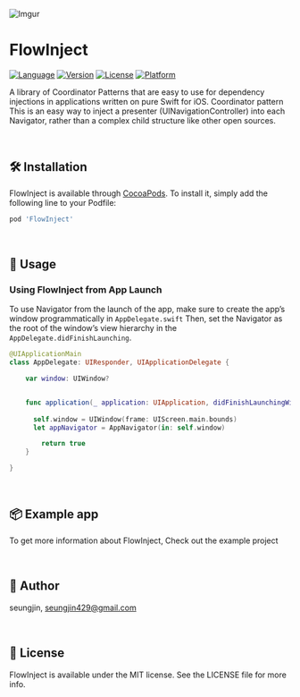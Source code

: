
![Imgur](https://i.imgur.com/BMK01oH.png)


# FlowInject

[![Language](https://img.shields.io/badge/swift-3.0--5.0-yellow)](https://cocoapods.org/pods/FlowInject)
[![Version](https://img.shields.io/cocoapods/v/FlowInject.svg?style=flat)](https://cocoapods.org/pods/FlowInject)
[![License](https://img.shields.io/badge/license-MIT-blueviolet)](https://cocoapods.org/pods/FlowInject)
[![Platform](https://img.shields.io/cocoapods/p/FlowInject.svg?style=flat)](https://cocoapods.org/pods/FlowInject)


A library of Coordinator Patterns that are easy to use for dependency injections in applications written on pure Swift for iOS.
Coordinator pattern This is an easy way to inject a presenter (UINavigationController) into each Navigator, rather than a complex child structure like other open sources.

</br>

## 🛠 Installation

FlowInject is available through [CocoaPods](https://cocoapods.org/pods/FlowInject). To install
it, simply add the following line to your Podfile:

```ruby
pod 'FlowInject'
```

</br>

## 🚢 Usage

### Using FlowInject from App Launch
To use Navigator from the launch of the app, make sure to create the app’s window programmatically in `AppDelegate.swift`
Then, set the Navigator as the root of the window’s view hierarchy in the `AppDelegate.didFinishLaunching`.
```swift
@UIApplicationMain
class AppDelegate: UIResponder, UIApplicationDelegate {

    var window: UIWindow?


    func application(_ application: UIApplication, didFinishLaunchingWithOptions launchOptions: [UIApplicationLaunchOptionsKey: Any]?) -> Bool {
      
      self.window = UIWindow(frame: UIScreen.main.bounds)
      let appNavigator = AppNavigator(in: self.window)

        return true
    }

}
```




</br>

## 📦 Example app
To get more information about FlowInject, Check out the example project

</br>

## 👤 Author
seungjin, seungjin429@gmail.com

</br>

## 📄 License

FlowInject is available under the MIT license. See the LICENSE file for more info.
